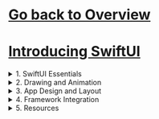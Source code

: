 # [Go back to Overview](https://github.com/c4arl0s)

# [Introducing SwiftUI](https://github.com/c4arl0s/IntroducingSwiftUI#go-back-to-overview)

<details><summary>1. SwiftUI Essentials</summary>
<p>

1. [ ] [Creating and Combining Views](https://github.com/c4arl0s/CreatingAndCombiningViews#creating-and-combining-views---content)
2. [ ] [Building List and Navigation](https://github.com/c4arl0s/BuildingListAndNavigation#building-list-and-navigation---content)
3. [ ] [handling User Input](https://github.com/c4arl0s/HandlingUserInput#handling-user-input---content)

</p>
</details>

<details><summary>2. Drawing and Animation</summary>
<p>

1. [ ] [Drawing Paths and Shapes](https://github.com/c4arl0s/DrawingPathsAndShapes#drawing-paths-and-shapes---content)
2. [ ] [Animating Views and Transitions](https://github.com/c4arl0s/AnimatingViewsAndTransitions#animating-views-and-transitions---content)

</p>
</details>

<details><summary>3. App Design and Layout</summary>
<p>

1. [ ] [Composing Complex Interfaces](https://github.com/c4arl0s/ComposingComplexInterfaces#composing-complex-interfaces---content)
2. [ ] [Working with UI Controls](https://github.com/c4arl0s/WorkingWithUIControls#working-with-ui-controls---content)

</p>
</details>

<details><summary>4. Framework Integration</summary>
<p>

1. [ ] [Interfacing with UIKit](https://github.com/c4arl0s/InterfacingWithUIKit#interfacing-with-uikit---content)
2. [ ] [Creating a watchOS App](https://github.com/c4arl0s/CreatingAWatchOSApp#creating-a-watchos-app---content)
3. [ ] [Creating a macOS App](https://github.com/c4arl0s/CreatingAmacOSApp#creating-a-macos-app---content)

</p>
</details>

<details><summary>5. Resources</summary>
<p>

1. Documentation
2. Videos
3. Forums
4. Sample Code
5. Xcode and SDKs

</p>
</details>
